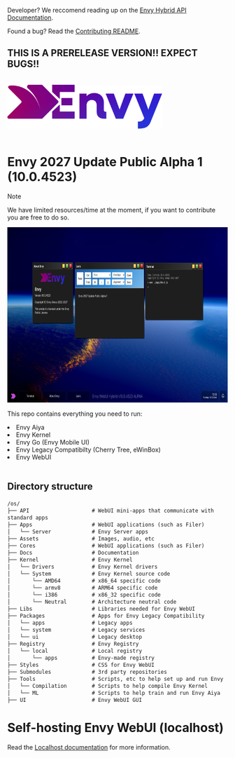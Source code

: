 <p>Developer? We reccomend reading up on the <a href="/Docs/README.md">Envy Hybrid API Documentation</a>.</p>
<p>Found a bug? Read the <a href="CONTRIBUTING.md">Contributing README</a>.</p>
<h2>THIS IS A PRERELEASE VERSION!! EXPECT BUGS!!</h2>
<br>
<img src="./Assets/brand/big.webp" height="100">
<BR><BR>
<h1>Envy 2027 Update Public Alpha 1 (10.0.4523)</h1>

> [!NOTE]
> We have limited resources/time at the moment, if you want to contribute you are free to do so.

<img src="Assets/readme/demos/4523.png" height="400px" alt="A screenshot of Envy, running several demonstration apps">
<p>This repo contains everything you need to run:</p>
<li>Envy Aiya</li>
<li>Envy Kernel</li>
<li>Envy Go (Envy Mobile UI)</li>
<li>Envy Legacy Compatibilty (Cherry Tree, eWinBox)</li>
<li>Envy WebUI</li>
<br>
<h2>Directory structure</h2>

```
/os/
├── API                    # WebUI mini-apps that communicate with standard apps
├── Apps                   # WebUI applications (such as Filer)
│   └── Server             # Envy Server apps
├── Assets                 # Images, audio, etc
├── Cores                  # WebUI applications (such as Filer)
├── Docs                   # Documentation
├── Kernel                 # Envy Kernel
│   └── Drivers            # Envy Kernel drivers
│   └── System             # Envy Kernel source code
│       └── AMD64          # x86_64 specific code
│       └── armv8          # ARM64 specific code
│       └── i386           # x86_32 specific code
│       └── Neutral        # Architecture neutral code
├── Libs                   # Libraries needed for Envy WebUI
├── Packages               # Apps for Envy Legacy Compatibility
│   └── apps               # Legacy apps
│   └── system             # Legacy services
│   └── ui                 # Legacy desktop
├── Registry               # Envy Registry
│   └── local              # Local registry
│       └── apps           # Envy-made registry
├── Styles                 # CSS for Envy WebUI
├── Submodules             # 3rd party repositories
├── Tools                  # Scripts, etc to help set up and run Envy
│   └── Compilation        # Scripts to help compile Envy Kernel
│   └── ML                 # Scripts to help train and run Envy Aiya
├── UI                     # Envy WebUI GUI
```
<h1>Self-hosting Envy WebUI (localhost)</h1>
<p>Read the <a href="./Docs/Localhost.md">Localhost documentation</a> for more information.</p>
